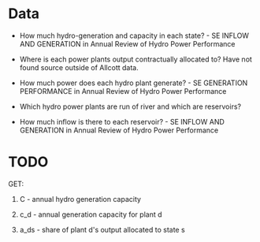 # Data 

- How much hydro-generation and capacity in each state? - SE INFLOW AND GENERATION in Annual Review of Hydro Power Performance

- Where is each power plants output contractually allocated to? Have not found source outside of Allcott data.

- How much power does each hydro plant generate? - SE GENERATION PERFORMANCE in Annual Review of Hydro Power Performance

- Which hydro power plants are run of river and which are reservoirs? 

- How much inflow is there to each reservoir? - SE INFLOW AND GENERATION in Annual Review of Hydro Power Performance

# TODO 

GET:

1. C - annual hydro generation capacity

2. c_d - annual generation capacity for plant d


3. a_ds - share of plant d's output allocated to state s



